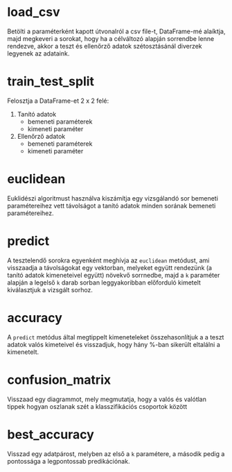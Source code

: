 # load_csv
Betölti a paraméterként kapott útvonalról a csv file-t, DataFrame-mé alaíktja, majd megkeveri a sorokat, hogy ha a célváltozó alapján sorrendbe lenne rendezve, akkor a teszt és ellenőrző adatok szétosztásánál diverzek legyenek az adataink.

# train_test_split
Felosztja a DataFrame-et 2 x 2 felé:
1. Tanító adatok
    - bemeneti paraméterek
    - kimeneti paraméter
2. Ellenőrző adatok
    - bemeneti paraméterek
    - kimeneti paraméter

# euclidean
Euklidészi algoritmust használva kiszámítja egy vizsgálandó sor bemeneti paramétereihez vett távolságot a tanító adatok minden sorának bemeneti paramétereihez.

# predict
A tesztelendő sorokra egyenként meghívja az `euclidean` metódust, ami visszaadja a távolságokat egy vektorban, melyeket együtt rendezünk (a tanító adatok kimeneteivel együtt) növekvő sorrnedbe, majd a `k` paraméter alapján a legelső `k` darab sorban leggyakoribban előforduló kimetelt kiválasztjuk a vizsgált sorhoz.

# accuracy
A `predict` metódus által megtippelt kimeneteleket összehasonlítjuk a a teszt adatok valós kimeteivel és visszadjuk, hogy hány %-ban sikerült eltalálni a kimenetelt.

# confusion_matrix
Visszaad egy diagrammot, mely megmutatja, hogy a valós és valótlan tippek hogyan oszlanak szét a klasszifikációs csoportok között

# best_accuracy
Visszad egy adatpárost, melyben az első a `k` paramétere, a második pedig a pontossága a legpontossab predikációnak.